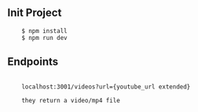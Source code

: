 ## Init Project

```
    $ npm install
    $ npm run dev
```

## Endpoints

```

    localhost:3001/videos?url={youtube_url extended}

    they return a video/mp4 file

```